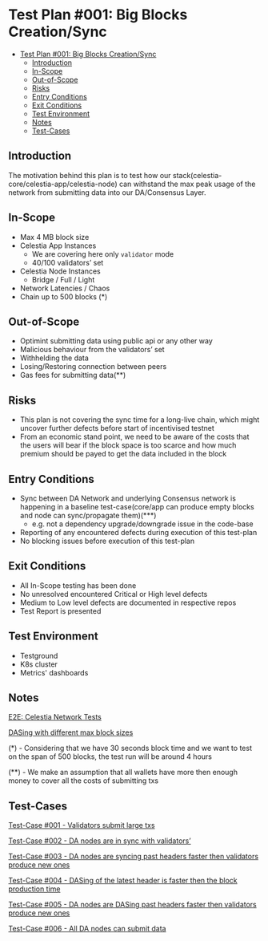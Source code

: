 # Test Plan #001: Big Blocks Creation/Sync

- [Test Plan #001: Big Blocks Creation/Sync](#test-plan-001-big-blocks-creationsync)
  - [Introduction](#introduction)
  - [In-Scope](#in-scope)
  - [Out-of-Scope](#out-of-scope)
  - [Risks](#risks)
  - [Entry Conditions](#entry-conditions)
  - [Exit Conditions](#exit-conditions)
  - [Test Environment](#test-environment)
  - [Notes](#notes)
  - [Test-Cases](#test-cases)

## Introduction

The motivation behind this plan is to test how our stack(celestia-core/celestia-app/celestia-node) can withstand the max peak usage of the network from submitting data into our DA/Consensus Layer.

## In-Scope

- Max 4 MB block size
- Celestia App Instances
  - We are covering here only `validator` mode
  - 40/100 validators’ set
- Celestia Node Instances
  - Bridge / Full / Light
- Network Latencies / Chaos
- Chain up to 500 blocks (\*)

## Out-of-Scope

- Optimint submitting data using public api or any other way
- Malicious behaviour from the validators’ set
- Withhelding the data
- Losing/Restoring connection between peers
- Gas fees for submitting data(\*\*)

## Risks

- This plan is not covering the sync time for a long-live chain, which might uncover further defects before start of incentivised testnet
- From an economic stand point, we need to be aware of the costs that the users will bear if the block space is too scarce and how much premium should be payed to get the data included in the block

## Entry Conditions

- Sync between DA Network and underlying Consensus network is happening in a baseline test-case(core/app can produce empty blocks and node can sync/propagate them)(\*\*\*)
  - e.g. not a dependency upgrade/downgrade issue in the code-base
- Reporting of any encountered defects during execution of this test-plan
- No blocking issues before execution of this test-plan

## Exit Conditions

- All In-Scope testing has been done
- No unresolved encountered Critical or High level defects
- Medium to Low level defects are documented in respective repos
- Test Report is presented

## Test Environment

- Testground
- K8s cluster
- Metrics' dashboards

## Notes

[E2E: Celestia Network Tests](https://github.com/celestiaorg/celestia-node/issues/7)

[DASing with different max block sizes](https://github.com/celestiaorg/celestia-node/issues/266)

(\*) - Considering that we have 30 seconds block time and we want to test on the span of 500 blocks, the test run will be around 4 hours

(\*\*) - We make an assumption that all wallets have more then enough money to cover all the costs of submitting txs

## Test-Cases

[Test-Case #001 - Validators submit large txs](test-cases/tc-001-val-large-txs.md)

[Test-Case #002 - DA nodes are in sync with validators’ ](test-cases/tc-002-da-sync.md)

[Test-Case #003 - DA nodes are syncing past headers faster then validators produce new ones](test-cases/tc-003-da-sync-past.md)

[Test-Case #004 - DASing of the latest header is faster then the block production time](test-cases/tc-004-das-current.md)

[Test-Case #005 - DA nodes are DASing past headers faster then validators produce new ones](test-cases/tc-005-das-past.md)

[Test-Case #006 - All DA nodes can submit data ](test-cases/tc-006-da-node-pfd.md)
